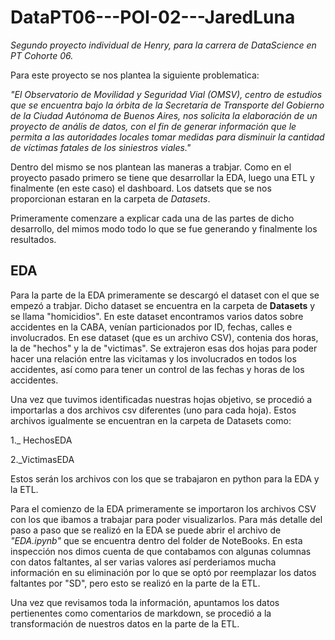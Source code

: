 # DataPT06---POI-02---JaredLuna
*Segundo proyecto individual de Henry, para la carrera de DataScience en PT Cohorte 06.*

Para este proyecto se nos plantea la siguiente problematica:

*"El Observatorio de Movilidad y Seguridad Vial (OMSV), centro de estudios que se encuentra bajo la órbita de la Secretaría de Transporte del Gobierno de la Ciudad Autónoma de Buenos Aires, nos solicita la elaboración de un proyecto de anális de datos, con el fin de generar información que le permita a las autoridades locales tomar medidas para disminuir la cantidad de víctimas fatales de los siniestros viales."*

Dentro del mismo se nos plantean las maneras a trabjar. Como en el proyecto pasado primero se tiene que desarrollar la EDA, luego una ETL y finalmente (en este caso) el dashboard. Los datsets que se nos proporcionan estaran en la carpeta de *Datasets*.

Primeramente comenzare a explicar cada una de las partes de dicho desarrollo, del mimos modo todo lo que se fue generando y finalmente los resultados.

## EDA

Para la parte de la EDA primeramente se descargó el dataset con el que se empezó a trabjar. Dicho dataset se encuentra en la carpeta de **Datasets** y se llama "homicidios". En este dataset encontramos varios datos sobre accidentes en la CABA, venían particionados por ID, fechas, calles e involucrados. En ese dataset (que es un archivo CSV), contenia dos horas, la de "hechos" y la de "victimas". Se extrajeron esas dos hojas para poder hacer una relación entre las vicitamas y los involucrados en todos los accidentes, así como para tener un control de las fechas y horas de los accidentes.

Una vez que tuvimos identificadas nuestras hojas objetivo, se procedió a importarlas a dos archivos csv diferentes (uno para cada hoja). Estos archivos igualmente se encuentran en la carpeta de Datasets como:

1._ HechosEDA

2._VictimasEDA

Estos serán los archivos con los que se trabajaron en python para la EDA y la ETL.

Para el comienzo de la EDA primeramente se importaron los archivos CSV con los que ibamos a trabajar para poder visualizarlos. Para más detalle del paso a paso que se realizó en la EDA se puede abrir el archivo de *"EDA.ipynb"* que se encuentra dentro del folder de NoteBooks. En esta inspección nos dimos cuenta de que contabamos con algunas columnas con datos faltantes, al ser varias valores así perderiamos mucha información en su eliminación por lo que se optó por reemplazar los datos faltantes por "SD", pero esto se realizó en la parte de la ETL. 

Una vez que revisamos toda la información, apuntamos los datos pertienentes como comentarios de markdown, se procedió a la transformación de nuestros datos en la parte de la ETL.

